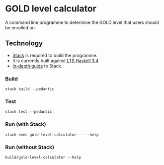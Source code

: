 # GOLD level calculator

A command line programme to determine the GOLD level that users should be enrolled on.

## Technology

* [Stack](https://github.com/commercialhaskell/stack) is required to build the programme.
* It is currently built against [LTS Haskell 3.4](https://www.stackage.org/lts-3.4)
* [In-depth guide](https://github.com/commercialhaskell/stack/blob/master/GUIDE.md) to Stack.

### Build

    stack build --pedantic

### Test

    stack test --pedantic

### Run (with Stack)

    stack exec gold-level-calculator -- --help

### Run (without Stack)

    build/gold-level-calculator --help

